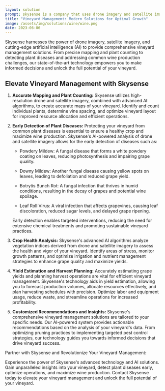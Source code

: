 ```yaml
---
layout: solution
prompt: skysense is a company that uses drone imagery and satellite imagery together with ai to provide solutions for vineyards. this includes mapping, plant counting, detecting plant disease, and other problems common to wine production. target customer is vineyard owners and managers. write a landing page for this. make sure to list examples of common plant disease for wine production.
title: "Vineyard Management: Modern Solutions for Optimal Growth"
image: /assets/img/solutions/wine/wine.png
date: 2023-06-06
---
```


Skysense harnesses the power of drone imagery, satellite imagery, and cutting-edge artificial intelligence (AI) to provide comprehensive vineyard management solutions. From precise mapping and plant counting to detecting plant diseases and addressing common wine production challenges, our state-of-the-art technology empowers you to make informed decisions and unlock the full potential of your vineyard.

## Elevate Vineyard Management with Skysense

1. **Accurate Mapping and Plant Counting:** Skysense utilizes high-resolution drone and satellite imagery, combined with advanced AI algorithms, to create accurate maps of your vineyard. Identify and count individual plants, determine vine spacing, and optimize vineyard layout for improved resource allocation and efficient operations.

2. **Early Detection of Plant Diseases:** Protecting your vineyard from common plant diseases is essential to ensure a healthy crop and maximize wine production. Skysense's AI-powered analysis of drone and satellite imagery allows for the early detection of diseases such as:

   - Powdery Mildew: A fungal disease that forms a white powdery coating on leaves, reducing photosynthesis and impairing grape quality.
   
   - Downy Mildew: Another fungal disease causing yellow spots on leaves, leading to defoliation and reduced grape yield.
   
   - Botrytis Bunch Rot: A fungal infection that thrives in humid conditions, resulting in the decay of grapes and potential wine spoilage.
   
   - Leaf Roll Virus: A viral infection that affects grapevines, causing leaf discoloration, reduced sugar levels, and delayed grape ripening.

   Early detection enables targeted interventions, reducing the need for extensive chemical treatments and promoting sustainable vineyard practices.

3. **Crop Health Analysis:** Skysense's advanced AI algorithms analyze vegetation indices derived from drone and satellite imagery to assess the health and vigor of your vineyard. Identify areas of stress, monitor growth patterns, and optimize irrigation and nutrient management strategies to enhance grape quality and maximize yields.

4. **Yield Estimation and Harvest Planning:** Accurately estimating grape yields and planning harvest operations are vital for efficient vineyard management. Skysense's technology aids in yield estimation, allowing you to forecast production volumes, allocate resources effectively, and plan harvesting schedules with precision. Optimize labor and equipment usage, reduce waste, and streamline operations for increased profitability.

5. **Customized Recommendations and Insights:** Skysense's comprehensive vineyard management solutions are tailored to your specific needs. Our AI-powered system provides actionable recommendations based on the analysis of your vineyard's data. From optimizing pruning practices to implementing targeted pest control strategies, our technology guides you towards informed decisions that drive vineyard success.

Partner with Skysense and Revolutionize Your Vineyard Management:

Experience the power of Skysense's advanced technology and AI solutions. Gain unparalleled insights into your vineyard, detect plant diseases early, optimize operations, and maximize wine production. Contact Skysense today to elevate your vineyard management and unlock the full potential of your vineyard.
